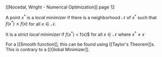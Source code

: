 [[Nocedal, Wright - Numerical Optimization]] page 12

A point $x^*$ is a _local minimizer_  if there is a neighborhood $\mathcal{N}$ of $x^*$ such that $f(x^*)\leq f(x)$ for all $x\in \mathcal{N}$.

It is a _strict local minimizer_ if $f(x^*)$ < f(x)$ for all $x\in \mathcal{N}$ where $x^* \not = x$

For a [[Smooth function]], this can be found using [[Taylor's Theorem]]s.
This is contrary to a [[Global Minimizer]]. 